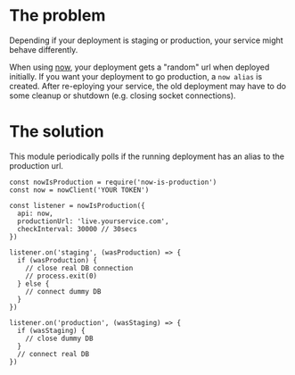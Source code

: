 # The problem

Depending if your deployment is staging or production, your service might behave differently.

When using [now](https://zeit.co/now), your deployment gets a "random" url when deployed initially. 
If you want your deployment to go production, a `now alias` is created.
After re-eploying your service, the old deployment may have to do some cleanup or shutdown (e.g. closing socket connections).

# The solution

This module periodically polls if the running deployment has an alias to the production url.

```
const nowIsProduction = require('now-is-production')
const now = nowClient('YOUR TOKEN')

const listener = nowIsProduction({
  api: now,
  productionUrl: 'live.yourservice.com',
  checkInterval: 30000 // 30secs
})

listener.on('staging', (wasProduction) => {
  if (wasProduction) {
    // close real DB connection
    // process.exit(0)
  } else {
    // connect dummy DB
  }
})

listener.on('production', (wasStaging) => {
  if (wasStaging) {
    // close dummy DB
  }
  // connect real DB
})
```
